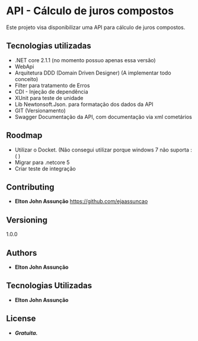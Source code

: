 # API - Cálculo de juros compostos

Este projeto visa disponibilizar uma API para cálculo de juros compostos.

## Tecnologias utilizadas

 - .NET core 2.1.1 (no momento possuo apenas essa versão)
 - WebApi
 - Arquitetura DDD (Domain Driven Designer) (A implementar todo conceito)
 - Filter para tratamento de Erros
 - CDI - Injeção de dependência
 - XUnit  para teste de unidade
 - Lib Newtonsoft.Json. para formatação dos dados da API
 - GIT (Versionamento)
 - Swagger Documentação da API, com documentação  via xml cometários

## Roodmap

- Utilizar o Docket. (Não consegui utilizar porque windows 7 não suporta :( )
- Migrar para .netcore 5
- Criar teste de integração

## Contributing
* **Elton John Assunção** https://github.com/ejaassuncao

## Versioning
1.0.0

## Authors
* **Elton John Assunção**


## Tecnologias Utilizadas
* **Elton John Assunção**

## License
* ***Gratuita.***
